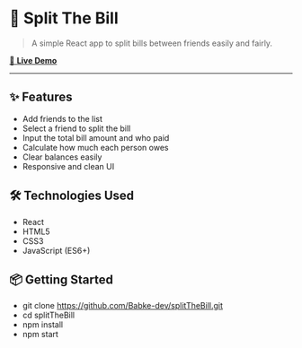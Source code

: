 # 💸 Split The Bill
> A simple React app to split bills between friends easily and fairly.

[🚀 **Live Demo**](https://your-demo-link.com)

---

## ✨ Features
- Add friends to the list
- Select a friend to split the bill
- Input the total bill amount and who paid
- Calculate how much each person owes
- Clear balances easily
- Responsive and clean UI

## 🛠️ Technologies Used
- React
- HTML5
- CSS3
- JavaScript (ES6+)

## 📦 Getting Started

- git clone https://github.com/Babke-dev/splitTheBill.git
- cd splitTheBill
- npm install
- npm start

